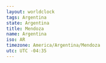 ```yaml
---
layout: worldclock
tags: Argentina
state: Argentina
title: Mendoza
name: Argentina
iso: AR
timezone: America/Argentina/Mendoza
utc: UTC -04:35
---
```


